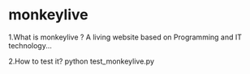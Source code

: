 # monkeylive
1.What is monkeylive ?
	A living website based on Programming and IT technology...

2.How to test it?
	python test_monkeylive.py
